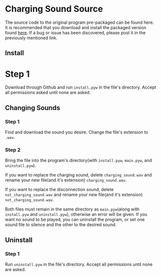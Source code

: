 # Charging Sound Source
The source code to the original program pre-packaged can be found here. It is recommended that you download and install the packaged version found [here](https://github.com/TomTheCatt/Charging-Sound). If a bug or issue has been discovered, please post it in the previously mentioned link.

## Install
# Step 1
Download through Github and run `install.pyw` in the file's directory. Accept all permissions asked until none are asked.

## Changing Sounds
### Step 1
Find and download the sound you desire. Change the file's extension to `.wav`.

### Step 2
Bring the file into the program's directory(with `install.pyw`, `main.pyw`, and `uninstall.pyw`).

If you want to replace the charging sound, delete `charging_sound.wav` and rename your new file(and it's extension) `charging_sound.wav`.

If you want to replace the disconnection sound, delete `not_charging_sound.wav` and rename your new file(and it's extension) `not_charging_sound.wav`.

Both files must remain in the same directory as `main.pyw`(along with `install.pyw` and `uninstall.pyw`), otherwise an error will be given. If you want no sound to be played, you can uninstall the program, or set one sound file to silence and the other to the desired sound.

## Uninstall
### Step 1
Run `uninstall.pyw` in the file's directory. Accept all permissions until none are asked.
